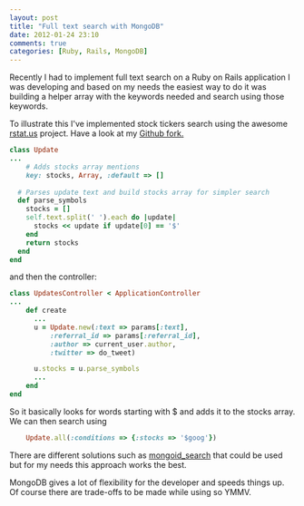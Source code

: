 ```yaml
---
layout: post
title: "Full text search with MongoDB"
date: 2012-01-24 23:10
comments: true
categories: [Ruby, Rails, MongoDB]
---
```


Recently I had to implement full text search on a Ruby on Rails application I was developing and based on my needs the easiest way to do it was building a helper array with the keywords needed and search using those keywords.

To illustrate this I've implemented stock tickers search using the awesome [rstat.us](http://rstat.us/) project. Have a look at my [Github fork.](https://github.com/filipeamoreira/rstat.us)
    

``` ruby update.rb
class Update
...
    # Adds stocks array mentions
    key: stocks, Array, :default => []
    
  # Parses update text and build stocks array for simpler search
  def parse_symbols
    stocks = []
    self.text.split(' ').each do |update|
      stocks << update if update[0] == '$'
    end
    return stocks  
  end    
end
```

and then the controller:
``` ruby updates_controller.rb
class UpdatesController < ApplicationController
...
    def create
      ...
      u = Update.new(:text => params[:text],
          :referral_id => params[:referral_id],
          :author => current_user.author,
          :twitter => do_tweet)

      u.stocks = u.parse_symbols
      ...
    end
end
```
So it basically looks for words starting with $ and adds it to the stocks array. We can then search using

``` ruby Perform search using MongoDB built in text search
    Update.all(:conditions => {:stocks => '$goog'})
```

There are different solutions such as [mongoid_search](https://github.com/mauriciozaffari/mongoid_search) that could be used but for my needs this approach works the best.

MongoDB gives a lot of flexibility for the developer and speeds things up. Of course there are trade-offs to be made while using so YMMV.
